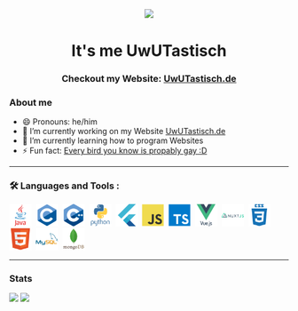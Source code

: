 <div id="header" align="center">
  <img src="https://github.com/UwUTastisch.png" width="200"/>
  <h1>It's me UwUTastisch</h1>
  <h3>Checkout my Website: <a href="https://uwutastisch.de">UwUTastisch.de</a></h3>
<!--
<div id="badges">
  <a href="your-linkedin-URL">
    <img src="https://img.shields.io/badge/LinkedIn-blue?style=for-the-badge&logo=linkedin&logoColor=white" alt="LinkedIn Badge"/>
  </a>
  <a href="your-youtube-URL">
    <img src="https://img.shields.io/badge/YouTube-red?style=for-the-badge&logo=youtube&logoColor=white" alt="Youtube Badge"/>
  </a>
  <a href="your-twitter-URL">
    <img src="https://img.shields.io/badge/Twitter-blue?style=for-the-badge&logo=twitter&logoColor=white" alt="Twitter Badge"/>
  </a>
</div>
  -->
</div>


### About me
- 😄 Pronouns: he/him
- 🔭 I’m currently working on my Website [UwUTastisch.de](https://uwutastisch.de)
- 🌱 I’m currently learning how to program Websites
- ⚡ Fun fact: [Every bird you know is propably gay :D](https://en.wikipedia.org/wiki/List_of_birds_displaying_homosexual_behavior)

---

### :hammer_and_wrench: Languages and Tools :
<div class="flex flex-wrap"><!-- .element: style="display: flex; flex-direction: row;" -->
  <img src="https://raw.githubusercontent.com/devicons/devicon/master/icons/java/java-original-wordmark.svg" title="Java" alt="Java" width="40" height="40"/>&nbsp;
  <img src="https://raw.githubusercontent.com/devicons/devicon/master/icons/c/c-original.svg" title="C" alt="C" width="40" height="40"/>&nbsp;
  <img src="https://raw.githubusercontent.com/devicons/devicon/master/icons/cplusplus/cplusplus-original.svg" title="Cpp" alt="Cpp" width="40" height="40"/>&nbsp;
  <img src="https://raw.githubusercontent.com/devicons/devicon/master/icons/python/python-original-wordmark.svg" title="Python" alt="Python" width="40" height="40"/>&nbsp;
  <img src="https://raw.githubusercontent.com/devicons/devicon/master/icons/flutter/flutter-original.svg" title="Flutter" alt="Flutter" width="40" height="40"/>&nbsp;
  <img src="https://raw.githubusercontent.com/devicons/devicon/master/icons/javascript/javascript-original.svg" title="JavaScript" alt="JavaScript" width="40" height="40"/>&nbsp;
  <img src="https://raw.githubusercontent.com/devicons/devicon/master/icons/typescript/typescript-original.svg" title="TypeScript" alt="TypeScript" width="40" height="40"/>&nbsp;
  <img src="https://raw.githubusercontent.com/devicons/devicon/master/icons/vuejs/vuejs-original-wordmark.svg" title="VueJS" alt="VueJS" width="40"  height="40"/>&nbsp;
  <img src="https://raw.githubusercontent.com/devicons/devicon/master/icons/nuxtjs/nuxtjs-original-wordmark.svg" title="Nuxtjs" alt="Nuxtjs" width="40"  height="40"/>&nbsp;
  <img src="https://raw.githubusercontent.com/devicons/devicon/master/icons/css3/css3-plain-wordmark.svg"  title="CSS3" alt="CSS" width="40" height="40"/>&nbsp;
  <img src="https://raw.githubusercontent.com/devicons/devicon/master/icons/html5/html5-original.svg" title="HTML5" alt="HTML" width="40" height="40"/>&nbsp;
  <img src="https://raw.githubusercontent.com/devicons/devicon/master/icons/mysql/mysql-original-wordmark.svg" title="MySQL"  alt="MySQL" width="40" height="40"/>&nbsp;
  <img src="https://raw.githubusercontent.com/devicons/devicon/master/icons/mongodb/mongodb-original-wordmark.svg" title="MongoDB"  alt="MongoDB" width="40" height="40"/>&nbsp;
</div>

---
### Stats

<img height="156px" src="https://github-readme-streak-stats.herokuapp.com/?user=UwUTastisch&theme=dark">

<img height="312px" src="https://github-readme-stats.vercel.app/api/top-langs/?username=UwUTastisch&theme=dark">

<!--
**UwUTastisch/UwUTastisch** is a ✨ _special_ ✨ repository because its `README.md` (this file) appears on your GitHub profile.

Here are some ideas to get you started:

- 🔭 I’m currently working on ...
- 🌱 I’m currently learning ...
- 👯 I’m looking to collaborate on ...
- 🤔 I’m looking for help with ...
- 💬 Ask me about ...
- 📫 How to reach me: ...
- 😄 Pronouns: ...
- ⚡ Fun fact: ...
-->
